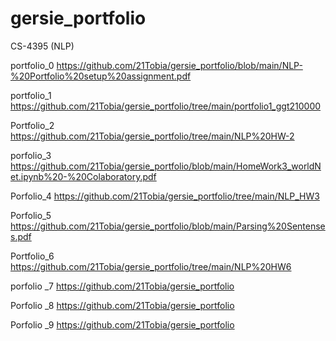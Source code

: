 # gersie_portfolio
CS-4395 (NLP)

portfolio_0 
https://github.com/21Tobia/gersie_portfolio/blob/main/NLP-%20Portfolio%20setup%20assignment.pdf

portfolio_1
https://github.com/21Tobia/gersie_portfolio/tree/main/portfolio1_ggt210000

Portfolio_2
https://github.com/21Tobia/gersie_portfolio/tree/main/NLP%20HW-2 

porfolio_3
https://github.com/21Tobia/gersie_portfolio/blob/main/HomeWork3_worldNet.ipynb%20-%20Colaboratory.pdf

Porfolio_4
https://github.com/21Tobia/gersie_portfolio/tree/main/NLP_HW3

Porfolio_5
https://github.com/21Tobia/gersie_portfolio/blob/main/Parsing%20Sentenses.pdf

Portfolio_6
https://github.com/21Tobia/gersie_portfolio/tree/main/NLP%20HW6

porfolio _7
https://github.com/21Tobia/gersie_portfolio

Porfolio _8
https://github.com/21Tobia/gersie_portfolio

Porfolio _9
https://github.com/21Tobia/gersie_portfolio
